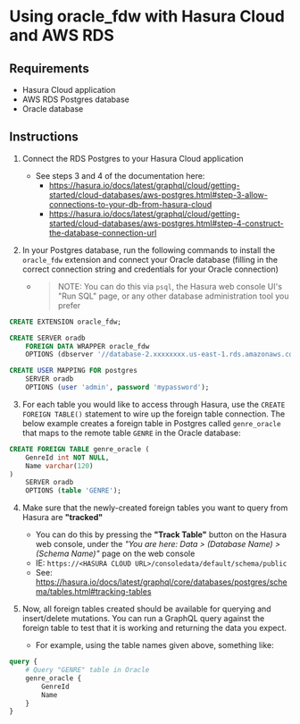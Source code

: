 # Using oracle_fdw with Hasura Cloud and AWS RDS

## Requirements

- Hasura Cloud application
- AWS RDS Postgres database
- Oracle database

## Instructions

1. Connect the RDS Postgres to your Hasura Cloud application
   - See steps 3 and 4 of the documentation here:
     - https://hasura.io/docs/latest/graphql/cloud/getting-started/cloud-databases/aws-postgres.html#step-3-allow-connections-to-your-db-from-hasura-cloud
     - https://hasura.io/docs/latest/graphql/cloud/getting-started/cloud-databases/aws-postgres.html#step-4-construct-the-database-connection-url

2. In your Postgres database, run the following commands to install the `oracle_fdw` extension and connect your Oracle database (filling in the correct connection string and credentials for your Oracle connection)
   -  > NOTE: You can do this via `psql`, the Hasura web console UI's "Run SQL" page, or any other database administration tool you prefer

```sql
CREATE EXTENSION oracle_fdw;

CREATE SERVER oradb
    FOREIGN DATA WRAPPER oracle_fdw
    OPTIONS (dbserver '//database-2.xxxxxxxx.us-east-1.rds.amazonaws.com:1521/mydb');

CREATE USER MAPPING FOR postgres
    SERVER oradb
    OPTIONS (user 'admin', password 'mypassword');
```

3. For each table you would like to access through Hasura, use the `CREATE FOREIGN TABLE()` statement to wire up the foreign table connection. The below example creates a foreign table in Postgres called `genre_oracle` that maps to the remote table `GENRE` in the Oracle database:

```sql
CREATE FOREIGN TABLE genre_oracle (
    GenreId int NOT NULL,
    Name varchar(120)
)
    SERVER oradb
    OPTIONS (table 'GENRE');
```

4. Make sure that the newly-created foreign tables you want to query from Hasura are **"tracked"**
   - You can do this by pressing the **"Track Table"** button on the Hasura web console, under the *"You are here: Data > (Database Name) > (Schema Name)"* page on the web console
   - IE: `https://<HASURA CLOUD URL>/consoledata/default/schema/public`
   - See: https://hasura.io/docs/latest/graphql/core/databases/postgres/schema/tables.html#tracking-tables

5. Now, all foreign tables created should be available for querying and insert/delete mutations. You can run a GraphQL query against the foreign table to test that it is working and returning the data you expect.
   - For example, using the table names given above, something like:

```graphql
query {
    # Query "GENRE" table in Oracle
    genre_oracle {
        GenreId
        Name
    }
}

